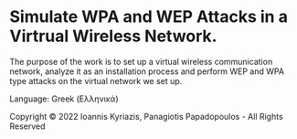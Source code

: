 # Simulate WPA and WEP Attacks in a Virtrual Wireless Network.

The purpose of the work is to set up a virtual wireless communication network, analyze it as an installation process and perform WEP and WPA type attacks on the virtual network we set up.

Language: Greek (Ελληνικά)

Copyright © 2022 Ioannis Kyriazis, Panagiotis Papadopoulos - All Rights Reserved
